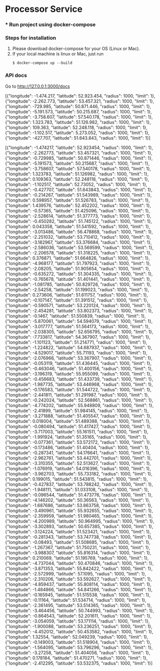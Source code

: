 # Processor Service

### * Run project using docker-compose
### Steps for installation

1. Please download docker-compose for your OS (Linux or Mac).
2. If your local machine is linux or Mac, just run
    ```
    $ docker-compose up --build
    ```
   
### API docs
Go to <a href="http://127.0.0.1:3000/docs" class="external-link" target="_blank"> http://127.0.0.1:3000/docs </a>



[{"longitude": -1.474.217, "latitude": 52.923.454, "radius": 1000, "limit": 1}, {"longitude": -2.262.773, "latitude": 53.457.321, "radius": 1000, "limit": 1}, {"longitude": -729.985, "latitude": 50.871.446, "radius": 1000, "limit": 1}, {"longitude": -5.191.573, "latitude": 50.215.687, "radius": 1000, "limit": 1}, {"longitude": -3.758.607, "latitude": 57.540.178, "radius": 1000, "limit": 1}, {"longitude": 1.323.783, "latitude": 51.126.982, "radius": 1000, "limit": 1}, {"longitude": 109.363, "latitude": 52.248.118, "radius": 1000, "limit": 1}, {"longitude": -1.102.517, "latitude": 5.273.052, "radius": 1000, "limit": 1}, {"longitude": -427.707, "latitude": 51.643.843, "radius": 1000, "limit": 1}]


[{"longitude": -1.474217, "latitude": 52.923454, "radius": 1000, "limit": 1}, {"longitude": -2.262773, "latitude": 53.457321, "radius": 1000, "limit": 1}, {"longitude": -0.729985, "latitude": 50.871446, "radius": 1000, "limit": 1}, {"longitude": -5.191573, "latitude": 50.215687, "radius": 1000, "limit": 1}, {"longitude": -3.758607, "latitude": 57.540178, "radius": 1000, "limit": 1}, {"longitude": 1.323783, "latitude": 51.126982, "radius": 1000, "limit": 1}, {"longitude": 0.109363, "latitude": 52.248118, "radius": 1000, "limit": 1}, {"longitude": -1.102517, "latitude": 52.73052, "radius": 1000, "limit": 1}, {"longitude": -0.427707, "latitude": 51.643843, "radius": 1000, "limit": 1}, {"longitude": -0.214267, "latitude": 51.543989, "radius": 1000, "limit": 1}, {"longitude": 0.598957, "latitude": 51.526783, "radius": 1000, "limit": 1}, {"longitude": 1.439576, "latitude": 52.452202, "radius": 1000, "limit": 1}, {"longitude": -0.57365, "latitude": 51.425096, "radius": 1000, "limit": 1}, {"longitude": -2.528614, "latitude": 51.377773, "radius": 1000, "limit": 1}, {"longitude": -0.450282, "latitude": 51.745122, "radius": 1000, "limit": 1}, {"longitude": 0.043358, "latitude": 51.541592, "radius": 1000, "limit": 1}, {"longitude": -3.013486, "latitude": 56.478868, "radius": 1000, "limit": 1}, {"longitude": -2.251032, "latitude": 53.710412, "radius": 1000, "limit": 1}, {"longitude": -3.182967, "latitude": 53.376684, "radius": 1000, "limit": 1}, {"longitude": -2.586036, "latitude": 53.569599, "radius": 1000, "limit": 1}, {"longitude": -2.206578, "latitude": 51.318225, "radius": 1000, "limit": 1}, {"longitude": 0.376871, "latitude": 51.664826, "radius": 1000, "limit": 1}, {"longitude": -4.968177, "latitude": 51.797923, "radius": 1000, "limit": 1}, {"longitude": -2.08205, "latitude": 51.905654, "radius": 1000, "limit": 1}, {"longitude": -0.635272, "latitude": 51.304335, "radius": 1000, "limit": 1}, {"longitude": -0.765678, "latitude": 51.401441, "radius": 1000, "limit": 1}, {"longitude": -1.081785, "latitude": 50.829726, "radius": 1000, "limit": 1}, {"longitude": -2.54258, "latitude": 51.199023, "radius": 1000, "limit": 1}, {"longitude": 0.273606, "latitude": 51.611757, "radius": 1000, "limit": 1}, {"longitude": -0.107147, "latitude": 51.391512, "radius": 1000, "limit": 1}, {"longitude": -0.590571, "latitude": 53.220124, "radius": 1000, "limit": 1}, {"longitude": -2.454281, "latitude": 53.802373, "radius": 1000, "limit": 1}, {"longitude": -0.1467, "latitude": 51.550839, "radius": 1000, "limit": 1}, {"longitude": -5.870061, "latitude": 54.594079, "radius": 1000, "limit": 1}, {"longitude": -3.017777, "latitude": 51.564173, "radius": 1000, "limit": 1}, {"longitude": -2.038305, "latitude": 52.656795, "radius": 1000, "limit": 1}, {"longitude": -7.733817, "latitude": 54.367907, "radius": 1000, "limit": 1}, {"longitude": -1.101123, "latitude": 51.214771, "radius": 1000, "limit": 1}, {"longitude": -1.224822, "latitude": 54.687937, "radius": 1000, "limit": 1}, {"longitude": -4.529017, "latitude": 55.71193, "radius": 1000, "limit": 1}, {"longitude": -2.076966, "latitude": 53.367907, "radius": 1000, "limit": 1}, {"longitude": -0.053119, "latitude": 51.436445, "radius": 1000, "limit": 1}, {"longitude": -0.463046, "latitude": 51.400156, "radius": 1000, "limit": 1}, {"longitude": -3.196319, "latitude": 55.955099, "radius": 1000, "limit": 1}, {"longitude": -0.456683, "latitude": 51.433739, "radius": 1000, "limit": 1}, {"longitude": -1.987735, "latitude": 53.446968, "radius": 1000, "limit": 1}, {"longitude": -0.176583, "latitude": 51.544722, "radius": 1000, "limit": 1}, {"longitude": -2.441811, "latitude": 51.291987, "radius": 1000, "limit": 1}, {"longitude": -0.242024, "latitude": 52.568861, "radius": 1000, "limit": 1}, {"longitude": -4.774202, "latitude": 55.948809, "radius": 1000, "limit": 1}, {"longitude": -2.41899, "latitude": 51.984145, "radius": 1000, "limit": 1}, {"longitude": -3.271888, "latitude": 51.405547, "radius": 1000, "limit": 1}, {"longitude": 0.018004, "latitude": 51.489388, "radius": 1000, "limit": 1}, {"longitude": -0.080494, "latitude": 51.417427, "radius": 1000, "limit": 1}, {"longitude": -3.717003, "latitude": 55.161511, "radius": 1000, "limit": 1}, {"longitude": -1.991924, "latitude": 51.35165, "radius": 1000, "limit": 1}, {"longitude": -0.077361, "latitude": 53.572172, "radius": 1000, "limit": 1}, {"longitude": -0.173486, "latitude": 51.40404, "radius": 1000, "limit": 1}, {"longitude": -0.287341, "latitude": 54.176641, "radius": 1000, "limit": 1}, {"longitude": -2.962761, "latitude": 53.442701, "radius": 1000, "limit": 1}, {"longitude": -3.310355, "latitude": 52.513627, "radius": 1000, "limit": 1}, {"longitude": -1.076919, "latitude": 54.016396, "radius": 1000, "limit": 1}, {"longitude": -3.962703, "latitude": 55.733182, "radius": 1000, "limit": 1}, {"longitude": 0.199015, "latitude": 51.543815, "radius": 1000, "limit": 1}, {"longitude": -0.427837, "latitude": 53.788242, "radius": 1000, "limit": 1}, {"longitude": -1.948111, "latitude": 51.033108, "radius": 1000, "limit": 1}, {"longitude": -0.096544, "latitude": 51.473776, "radius": 1000, "limit": 1}, {"longitude": -4.146202, "latitude": 50.36563, "radius": 1000, "limit": 1}, {"longitude": -1.687686, "latitude": 53.863758, "radius": 1000, "limit": 1}, {"longitude": -3.490961, "latitude": 55.932655, "radius": 1000, "limit": 1}, {"longitude": -2.359959, "latitude": 51.980465, "radius": 1000, "limit": 1}, {"longitude": -4.200989, "latitude": 50.964995, "radius": 1000, "limit": 1}, {"longitude": -3.302893, "latitude": 50.657385, "radius": 1000, "limit": 1}, {"longitude": -3.124224, "latitude": 51.523421, "radius": 1000, "limit": 1}, {"longitude": -0.281343, "latitude": 53.747738, "radius": 1000, "limit": 1}, {"longitude": -0.08493, "latitude": 51.508685, "radius": 1000, "limit": 1}, {"longitude": -1.267367, "latitude": 51.750231, "radius": 1000, "limit": 1}, {"longitude": -3.988307, "latitude": 55.816314, "radius": 1000, "limit": 1}, {"longitude": 0.210069, "latitude": 51.195769, "radius": 1000, "limit": 1}, {"longitude": -4.737044, "latitude": 50.470846, "radius": 1000, "limit": 1}, {"longitude": -3.871353, "latitude": 55.842422, "radius": 1000, "limit": 1}, {"longitude": -2.572999, "latitude": 57.1095, "radius": 1000, "limit": 1}, {"longitude": -2.310206, "latitude": 53.592627, "radius": 1000, "limit": 1}, {"longitude": -4.859437, "latitude": 55.808114, "radius": 1000, "limit": 1}, {"longitude": -1.484866, "latitude": 54.841266, "radius": 1000, "limit": 1}, {"longitude": -0.165945, "latitude": 51.515538, "radius": 1000, "limit": 1}, {"longitude": -0.11164, "latitude": 51.534714, "radius": 1000, "limit": 1}, {"longitude": -2.361495, "latitude": 53.514365, "radius": 1000, "limit": 1}, {"longitude": -3.464456, "latitude": 50.744993, "radius": 1000, "limit": 1}, {"longitude": -0.864543, "latitude": 52.201611, "radius": 1000, "limit": 1}, {"longitude": -3.054059, "latitude": 53.171114, "radius": 1000, "limit": 1}, {"longitude": -1.900088, "latitude": 53.236251, "radius": 1000, "limit": 1}, {"longitude": -4.452012, "latitude": 50.453582, "radius": 1000, "limit": 1}, {"longitude": 1.32554, "latitude": 52.049239, "radius": 1000, "limit": 1}, {"longitude": -0.149003, "latitude": 51.518904, "radius": 1000, "limit": 1}, {"longitude": -1.564095, "latitude": 53.796296, "radius": 1000, "limit": 1}, {"longitude": -3.27258, "latitude": 51.404056, "radius": 1000, "limit": 1}, {"longitude": 0.178184, "latitude": 51.470271, "radius": 1000, "limit": 1}, {"longitude": -2.412295, "latitude": 53.532375, "radius": 1000, "limit": 1}]
